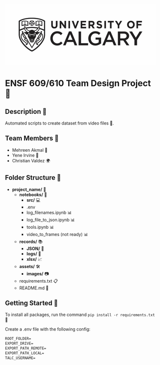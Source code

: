 ![UofC logo](assets/images/uofc_logo-black.jpg)

# ENSF 609/610 Team Design Project 🚀

## Description 📝

Automated scripts to create dataset from video files 🎥.

## Team Members 👥

- Mehreen Akmal 🌟
- Yene Irvine 💫
- Christian Valdez 🌍

## Folder Structure 📂

- **project_name/** 📁
  - **notebooks/** 📓
    - **src/** 💻
    - .env
    - log_filenames.ipynb 📊
    - log_file_to_json.ipynb 📊
    - tools.ipynb 📊
    - video_to_frames (not ready) 📊
  - **records/** 📚
    - **JSON/** 📄
    - **logs/** 📜
    - **xlsx/** 📈
  - **assets/** 🛠️
    - **images/** 📷
  - requirements.txt 📋
  - README.md 📖

## Getting Started 🌟

To install all packages, run the command `pip install -r requirements.txt` 💼

Create a .env file with the following config:

```
ROOT_FOLDER=
EXPORT_DRIVE=
EXPORT_PATH_REMOTE=
EXPORT_PATH_LOCAL=
TALC_USERNAME=
```
